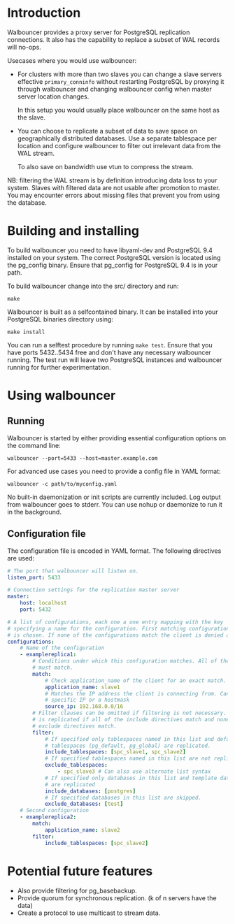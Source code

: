 Introduction
============

Walbouncer provides a proxy server for PostgreSQL replication connections. It
also has the capability to replace a subset of WAL records will no-ops.

Usecases where you would use walbouncer:
    
- For clusters with more than two slaves you can change a slave servers
  effective `primary_conninfo` without restarting PostgreSQL by proxying
  it through walbouncer and changing walbouncer config when master server
  location changes.
  
  In this setup you would usually place walbouncer on the same host as the
  slave.

- You can choose to replicate a subset of data to save space on geographically
  distributed databases. Use a separate tablespace per location and configure
  walbouncer to filter out irrelevant data from the WAL stream.
  
  To also save on bandwidth use vtun to compress the stream.

NB: filtering the WAL stream is by definition introducing data loss to your
system. Slaves with filtered data are not usable after promotion to master.
You may encounter errors about missing files that prevent you from using
the database.

Building and installing
=======================

To build walbouncer you need to have libyaml-dev and PostgreSQL 9.4 installed
on your system. The correct PostgreSQL version is located using the pg_config
binary. Ensure that pg_config for PostgreSQL 9.4 is in your path.

To build walbouncer change into the src/ directory and run:

    make

Walbouncer is built as a selfcontained binary. It can be installed into your
PostgreSQL binaries directory using:

    make install

You can run a selftest procedure by running `make test`. Ensure that you have
ports 5432..5434 free and don't have any necessary walbouncer running. The test
run will leave two PostgreSQL instances and walbouncer running for further
experimentation.

Using walbouncer
================

Running
-------

Walbouncer is started by either providing essential configuration options on
the command line:

    walbouncer --port=5433 --host=master.example.com

For advanced use cases you need to provide a config file in YAML format:

    walbouncer -c path/to/myconfig.yaml

No built-in daemonization or init scripts are currently included. Log output
from walbouncer goes to stderr. You can use nohup or daemonize to run it in
the background.

Configuration file
------------------

The configuration file is encoded in YAML format. The following directives are
used:

```yaml    
# The port that walbouncer will listen on.
listen_port: 5433

# Connection settings for the replication master server
master:
    host: localhost
    port: 5432

# A list of configurations, each one a one entry mapping with the key
# specifying a name for the configuration. First matching configuration
# is chosen. If none of the configurations match the client is denied access.
configurations:
    # Name of the configuration
    - examplereplica1:
        # Conditions under which this configuration matches. All of the entries
        # must match.
        match:
            # Check application_name of the client for an exact match.
            application_name: slave1
            # Matches the IP address the client is connecting from. Can be a
            # specific IP or a hostmask
            source_ip: 192.168.0.0/16
        # Filter clauses can be omitted if filtering is not necessary. A record
        # is replicated if all of the include directives match and none of the
        # exclude directives match.
        filter:
            # If specified only tablespaces named in this list and default
            # tablespaces (pg_default, pg_global) are replicated.
            include_tablespaces: [spc_slave1, spc_slave2]
            # If specified tablespaces named in this list are not replicated.
            exclude_tablespaces:
                - spc_slave3 # Can also use alternate list syntax
            # If specified only databases in this list and template databases
            # are replicated
            include_databases: [postgres]
            # If specified databases in this list are skipped.
            exclude_databases: [test]
    # Second configuration
    - examplereplica2:
        match:
            application_name: slave2
        filter:
            include_tablespaces: [spc_slave2]
```

Potential future features
=========================

- Also provide filtering for pg_basebackup.
- Provide quorum for synchronous replication. (k of n servers have the data)
- Create a protocol to use multicast to stream data.
